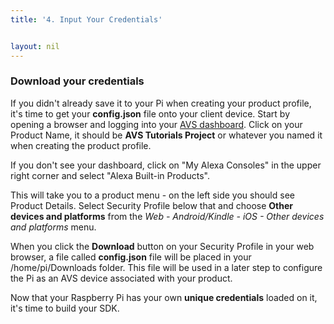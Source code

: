 ```yaml
---
title: '4. Input Your Credentials'


layout: nil
---
```



### Download your credentials

If you didn't already save it to your Pi when creating your product profile, it's time to get your **config.json** file onto your client device.  Start by opening a browser and logging into your [AVS dashboard](https://developer.amazon.com/avs/home.html#/avs/home). Click on your Product Name, it should be **AVS Tutorials Project** or whatever you named it when creating the product profile.

If you don't see your dashboard, click on "My Alexa Consoles" in the upper right corner and select "Alexa Built-in Products".

This will take you to a product menu - on the left side you should see Product Details.  Select Security Profile below that and choose **Other devices and platforms** from the *Web - Android/Kindle - iOS - Other devices and platforms* menu.

When you click the **Download** button on your Security Profile in your web browser, a file called **config.json** file will be placed in your /home/pi/Downloads folder. This file will be used in a later step to configure the Pi as an AVS device associated with your product.

Now that your Raspberry Pi has your own **unique credentials** loaded on it, it's time to build your SDK.
